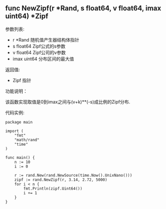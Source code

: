 ## func NewZipf(r *Rand, s float64, v float64, imax uint64) *Zipf

参数列表:

- r *Rand 随机值产生器结构体指针
- s float64 Zipf公式的s参数
- v float64 Zipf公司的v参数
- imax uint64 分布区间的最大值


返回值:

- Zipf 指针

功能说明：

该函数实现取值是0到imax之间与(v+k)**(-s)成比例的Zipf分布.


代码实例:

	package main

	import (
		"fmt"
		"math/rand"
		"time"
	)

	func main() {
		n := 10
		i := 0

		r := rand.New(rand.NewSource(time.Now().UnixNano()))
		zipf := rand.NewZipf(r, 3.14, 2.72, 5000)
		for i < n {
			fmt.Println(zipf.Uint64())
			i += 1
		}
	}







